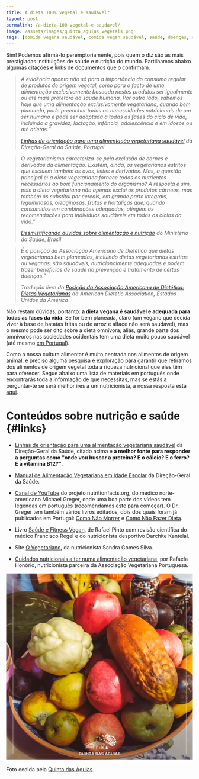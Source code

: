 ```yaml
---
title: A dieta 100% vegetal é saudável?
layout: post
permalink: /a-dieta-100-vegetal-e-saudavel/
image: /assets/images/quinta_aguias_vegetais.png
tags: [comida vegana saudável, comida vegan saudável, saúde, doenças, carências, vitaminas, proteína, nutrição]
---
```


Sim! Podemos afirmá-lo peremptoriamente, pois quem o diz são as mais prestigiadas instituições de saúde e nutrição do mundo. Partilhamos abaixo algumas citações e links de documentos que o confirmam.

<blockquote>
  <p>
    <em>A evidência aponta não só para a importância do consumo regular de produtos de origem vegetal, como para o facto de uma alimentação exclusivamente baseada nestes produtos ser igualmente ou até mais protetora da saúde humana. Por outro lado, sabemos hoje que uma alimentação exclusivamente vegetariana, quando bem planeada, pode preencher todas as necessidades nutricionais de um ser humano e pode ser adaptada a todas as fases do ciclo de vida, incluindo a gravidez, lactação, infância, adolescência e em idosos ou até atletas.&#8221;</em>
  </p>
  
  <cite><a href="https://nutrimento.pt/activeapp/wp-content/uploads/2015/07/Linhas-de-Orienta%c3%a7%c3%a3o-para-uma-Alimenta%c3%a7%c3%a3o-Vegetariana-Saud%c3%a1vel.pdf">Linhas de orientação para uma alimentação vegetariana saudável</a> da Direção-Geral da Saúde, Portugal</cite>
</blockquote>

<blockquote>
  <p>
    <em>O vegetarianismo caracteriza-se pela exclusão de carnes e derivados da alimentação. Existem, ainda, os vegetarianos estritos que excluem também os ovos, leites e derivados. Mas, a questão principal é: a dieta vegetariana fornece todos os nutrientes necessários ao bom funcionamento do organismo? A resposta é sim, pois a dieta vegetariana não apenas exclui os produtos cárneos, mas também os substitui por cereais, em grande parte integrais, leguminosas, oleaginosas, frutas e hortaliças que, quando consumidos em combinações adequadas, atingem as recomendações para indivíduos saudáveis em todos os ciclos da vida.&#8221;</em>
  </p>
  
  <cite><a href="https://bvsms.saude.gov.br/bvs/publicacoes/desmistificando_duvidas_sobre_alimenta%C3%A7%C3%A3o_nutricao.pdf">Desmistificando dúvidas sobre alimentação e nutrição</a> do Ministério da Saúde, Brasil</cite>
</blockquote>

<blockquote>
  <p>
    <em>É a posição da Associação Americana de Dietética que dietas vegetarianas bem planeadas, incluindo dietas vegetarianas estritas ou veganas, são saudáveis, nutricionalmente adequadas e podem trazer benefícios de saúde na prevenção e tratamento de certas doenças.&#8221;</em>
  </p>
  
  <cite>Tradução livre da <a href="https://www.sciencedirect.com/science/article/abs/pii/S0002822309007007">Posição da Associação Americana de Dietética: Dietas Vegetarianas</a> da American Dietetic Association, Estados Unidos da América</cite>
</blockquote>

Não restam dúvidas, portanto: **a dieta vegana é saudável e adequada para todas as fases da vida**. Se for bem planeada, claro (um vegano que decida viver à base de batatas fritas ou de arroz e alface não será saudável), mas o mesmo pode ser dito sobre a dieta omnívora; aliás, grande parte dos omnívoros nas sociedades ocidentais tem uma dieta muito pouco saudável (até mesmo <a href="https://www.publico.pt/2017/03/16/sociedade/noticia/portugueses-comem-muita-carne-e-abusam-do-acucar-1765365" data-type="URL" data-id="https://www.publico.pt/2017/03/16/sociedade/noticia/portugueses-comem-muita-carne-e-abusam-do-acucar-1765365">em Portugal</a>).

Como a nossa cultura alimentar é muito centrada nos alimentos de origem animal, é preciso alguma pesquisa e exploração para garantir que retiramos dos alimentos de origem vegetal toda a riqueza nutricional que eles têm para oferecer. Segue abaixo uma lista de materiais em português onde encontrarás toda a informação de que necessitas, mas se estás a perguntar-te se será melhor ires a um nutricionista, a nossa resposta está [aqui](/ao-tornar-me-vegano-preciso-de-ir-a-um-nutricionista/).

# Conteúdos sobre nutrição e saúde {#links}

* [Linhas de orientação para uma alimentação vegetariana saudável](https://nutrimento.pt/activeapp/wp-content/uploads/2015/07/Linhas-de-Orienta%c3%a7%c3%a3o-para-uma-Alimenta%c3%a7%c3%a3o-Vegetariana-Saud%c3%a1vel.pdf) da Direção-Geral da Saúde, citado acima e **a melhor fonte para responder a perguntas como "onde vou buscar a proteína? E o cálcio? E o ferro? E a vitamina B12?"**.

* [Manual de Alimentação Vegetariana em Idade Escolar](https://nutrimento.pt/activeapp/wp-content/uploads/2016/04/Alimenta%c3%a7%c3%a3o-Vegetariana-em-Idade-Escolar-.pdf) da Direção-Geral da Saúde.

* [Canal de YouTube](https://www.youtube.com/channel/UCddn8dUxYdgJz3Qr5mjADtA) do projeto nutritionfacts.org, do médico norte-americano Michael Greger, onde uma boa parte dos vídeos tem legendas em português (recomendamos [este](https://www.youtube.com/watch?v=30gEiweaAVQ&cc_load_policy=1&cc_lang_pref=pt) para começar). O Dr. Greger tem também vários livros editados, dois dos quais foram já publicados em Portugal: [Como Não Morrer](https://luadepapel.leya.com/pt/saude/como-nao-morrer-ebook/) e [Como Não Fazer Dieta](https://luadepapel.leya.com/pt/saude/como-nao-fazer-dieta/).

* Livro [Saúde e Fitness Vegan](https://www.primebooks.pt/produto/saude-fitness-vegan), de Rafael Pinto com revisão científica do médico Francisco Regel e do nutricionista desportivo Darchite Kantelal.

* Site [O Vegetariano](http://ovegetariano.pt), da nutricionista Sandra Gomes Silva.

* [Cuidados nutricionais a ter numa alimentação vegetariana](https://veggiekit.pt/cuidados-nutricionais-a-ter-numa-alimentacao-vegetariana/), por Rafaela Honório, nutricionista parceira da Associação Vegetariana Portuguesa.

![[Foto de frutas e legumes da Quinta das Águias]](/assets/images/quinta_aguias_vegetais.png "Frutas e legumes da Quinta das Águias")
<div class="img-caption">Foto cedida pela <a href="https://www.facebook.com/associacaoquintadasaguias/photos/2578403615585394">Quinta das Águias</a>.</div>
